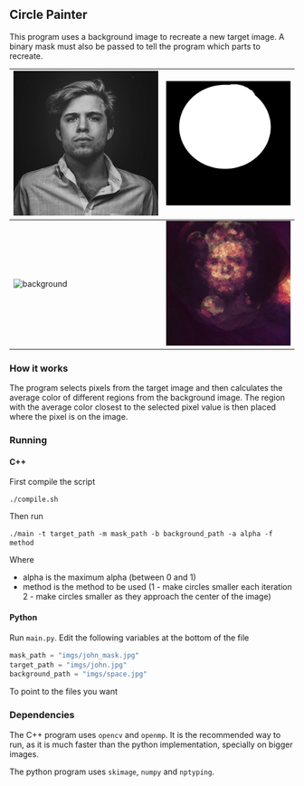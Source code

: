## Circle Painter

This program uses a background image to recreate a new target image.
A binary mask must also be passed to tell the program which parts to recreate.


| <img src="imgs/vini.jpeg" alt="source" width="400"/> | <img src="imgs/vini_mask.jpg" alt="mask" width="400"/> |
|-|-|
| <img src="imgs/galaxy_4k.jpg" alt="background" width="400"/> | <img src="out.jpg" alt="out" width="400"/> |

### How it works
The program selects pixels from the target image and then calculates the
average color of different regions from the background image. The region
with the average color closest to the selected pixel value is then placed
where the pixel is on the image.


### Running
#### C++
First compile the script
```
./compile.sh
```

Then run
```
./main -t target_path -m mask_path -b background_path -a alpha -f method
```

Where
- alpha is the maximum alpha (between 0 and 1)
- method is the method to be used (1 - make circles smaller each iteration 2 - make 
circles smaller as they approach the center of the image)

#### Python
Run `main.py`. Edit the following variables at the bottom of the file

```python
mask_path = "imgs/john_mask.jpg"
target_path = "imgs/john.jpg"
background_path = "imgs/space.jpg"
```

To point to the files you want

### Dependencies
The C++ program uses `opencv` and `openmp`. It is the recommended way to run,
as it is much faster than the python implementation, specially on bigger images.

The python program uses `skimage`, `numpy` and `nptyping`.